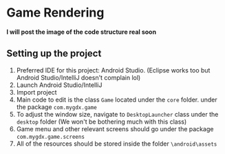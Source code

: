 # Game Rendering

__I will post the image of the code structure real soon__

## Setting up the project
1. Preferred IDE for this project: Android Studio. (Eclipse works too but Android Studio/IntelliJ doesn't complain lol)
2. Launch Android Studio/IntelliJ
3. Import project
4. Main code to edit is the class `Game` located under the `core` folder. under the package `com.mygdx.game`
5. To adjust the window size, navigate to `DesktopLauncher` class under the  `desktop` folder (We won't be bothering much with this class)
6. Game menu and other relevant screens should go under the package `com.mygdx.game.screens`
7. All of the resources should be stored inside the folder `\android\assets`
